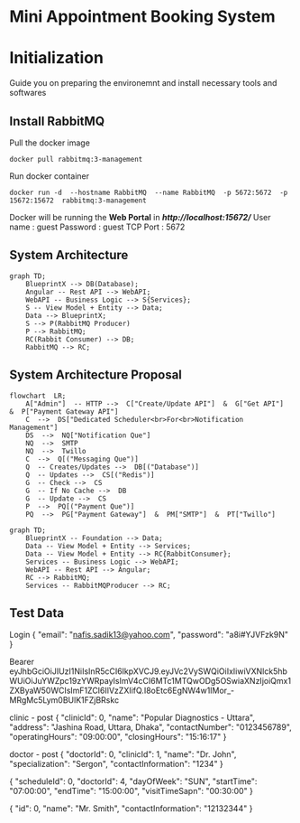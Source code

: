 # Mini Appointment Booking System


# Initialization

Guide you on preparing the environemnt and install necessary tools and softwares

## Install RabbitMQ
Pull the docker image

    docker pull rabbitmq:3-management

Run docker container

    docker run -d  --hostname RabbitMQ  --name RabbitMQ  -p 5672:5672  -p 15672:15672  rabbitmq:3-management

Docker will be running the **Web Portal** in ***http://localhost:15672/***
User name : guest
Password : guest
TCP Port : 5672

## System Architecture

```mermaid
graph TD;
    BlueprintX --> DB(Database);    
    Angular -- Rest API --> WebAPI;
    WebAPI -- Business Logic --> S{Services};
    S -- View Model + Entity --> Data;
    Data --> BlueprintX;
    S --> P(RabbitMQ Producer)
    P --> RabbitMQ;
    RC(Rabbit Consumer) --> DB;
    RabbitMQ --> RC;
```


## System Architecture Proposal

```mermaid
flowchart  LR;
	A["Admin"]  -- HTTP -->  C["Create/Update API"]  &  G["Get API"]  &  P["Payment Gateway API"]
	C  -->  DS["Dedicated Scheduler<br>For<br>Notification Management"]
	DS  -->  NQ["Notification Que"]
	NQ  -->  SMTP
	NQ  -->  Twillo
	C  -->  Q[("Messaging Que")]
	Q  -- Creates/Updates -->  DB[("Database")]
	Q  -- Updates -->  CS[("Redis")]
	G  -- Check -->  CS
	G  -- If No Cache -->  DB
	G  -- Update -->  CS
	P  -->  PQ[("Payment Que")]
	PQ  -->  PG["Payment Gateway"]  &  PM["SMTP"]  &  PT["Twillo"]
```



```mermaid
graph TD;
    BlueprintX -- Foundation --> Data;
    Data -- View Model + Entity --> Services;
    Data -- View Model + Entity --> RC{RabbitConsumer};
    Services -- Business Logic --> WebAPI;
    WebAPI -- Rest API --> Angular;
    RC --> RabbitMQ;
    Services -- RabbitMQProducer --> RC;
```
## Test Data

Login
{
  "email": "nafis.sadik13@yahoo.com",
  "password": "a8i#YJVFzk9N"
}

Bearer eyJhbGciOiJIUzI1NiIsInR5cCI6IkpXVCJ9.eyJVc2VySWQiOiIxIiwiVXNlck5hbWUiOiJuYWZpc19zYWRpayIsImV4cCI6MTc1MTQwODg5OSwiaXNzIjoiQmx1ZXByaW50WCIsImF1ZCI6IlVzZXIifQ.I8oEtc6EgNW4w1IMor_-MRgMc5Lym0BUlK1FZjBRskc

clinic - post
{
  "clinicId": 0,
  "name": "Popular Diagnostics - Uttara",
  "address": "Jashina Road, Uttara, Dhaka",
  "contactNumber": "0123456789",
  "operatingHours": "09:00:00",
  "closingHours": "15:16:17"
}

doctor - post
{
  "doctorId": 0,
  "clinicId": 1,
  "name": "Dr. John",
  "specialization": "Sergon",
  "contactInformation": "1234"
}

{
  "scheduleId": 0,
  "doctorId": 4,
  "dayOfWeek": "SUN",
  "startTime": "07:00:00",
  "endTime": "15:00:00",
  "visitTimeSapn": "00:30:00"
}

{
  "id": 0,
  "name": "Mr. Smith",
  "contactInformation": "12132344"
}
